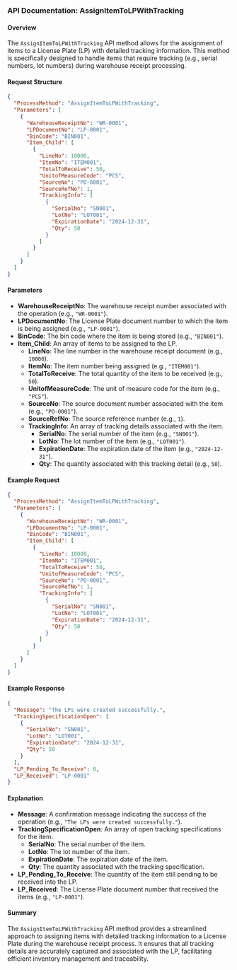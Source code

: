### API Documentation: AssignItemToLPWithTracking

#### Overview
The `AssignItemToLPWithTracking` API method allows for the assignment of items to a License Plate (LP) with detailed tracking information. This method is specifically designed to handle items that require tracking (e.g., serial numbers, lot numbers) during warehouse receipt processing.

#### Request Structure
```json
{
  "ProcessMethod": "AssignItemToLPWithTracking",
  "Parameters": [
    {
      "WarehouseReceiptNo": "WR-0001",
      "LPDocumentNo": "LP-0001",
      "BinCode": "BIN001",
      "Item_Child": [
        {
          "LineNo": 10000,
          "ItemNo": "ITEM001",
          "TotalToReceive": 50,
          "UnitofMeasureCode": "PCS",
          "SourceNo": "PO-0001",
          "SourceRefNo": 1,
          "TrackingInfo": [
            {
              "SerialNo": "SN001",
              "LotNo": "LOT001",
              "ExpirationDate": "2024-12-31",
              "Qty": 50
            }
          ]
        }
      ]
    }
  ]
}
```

#### Parameters
- **WarehouseReceiptNo**: The warehouse receipt number associated with the operation (e.g., `"WR-0001"`).
- **LPDocumentNo**: The License Plate document number to which the item is being assigned (e.g., `"LP-0001"`).
- **BinCode**: The bin code where the item is being stored (e.g., `"BIN001"`).
- **Item_Child**: An array of items to be assigned to the LP.
  - **LineNo**: The line number in the warehouse receipt document (e.g., `10000`).
  - **ItemNo**: The item number being assigned (e.g., `"ITEM001"`).
  - **TotalToReceive**: The total quantity of the item to be received (e.g., `50`).
  - **UnitofMeasureCode**: The unit of measure code for the item (e.g., `"PCS"`).
  - **SourceNo**: The source document number associated with the item (e.g., `"PO-0001"`).
  - **SourceRefNo**: The source reference number (e.g., `1`).
  - **TrackingInfo**: An array of tracking details associated with the item.
    - **SerialNo**: The serial number of the item (e.g., `"SN001"`).
    - **LotNo**: The lot number of the item (e.g., `"LOT001"`).
    - **ExpirationDate**: The expiration date of the item (e.g., `"2024-12-31"`).
    - **Qty**: The quantity associated with this tracking detail (e.g., `50`).

#### Example Request
```json
{
  "ProcessMethod": "AssignItemToLPWithTracking",
  "Parameters": [
    {
      "WarehouseReceiptNo": "WR-0001",
      "LPDocumentNo": "LP-0001",
      "BinCode": "BIN001",
      "Item_Child": [
        {
          "LineNo": 10000,
          "ItemNo": "ITEM001",
          "TotalToReceive": 50,
          "UnitofMeasureCode": "PCS",
          "SourceNo": "PO-0001",
          "SourceRefNo": 1,
          "TrackingInfo": [
            {
              "SerialNo": "SN001",
              "LotNo": "LOT001",
              "ExpirationDate": "2024-12-31",
              "Qty": 50
            }
          ]
        }
      ]
    }
  ]
}
```

#### Example Response
```json
{
  "Message": "The LPs were created successfully.",
  "TrackingSpecificationOpen": [
    {
      "SerialNo": "SN001",
      "LotNo": "LOT001",
      "ExpirationDate": "2024-12-31",
      "Qty": 50
    }
  ],
  "LP_Pending_To_Receive": 0,
  "LP_Received": "LP-0001"
}
```

#### Explanation
- **Message**: A confirmation message indicating the success of the operation (e.g., `"The LPs were created successfully."`).
- **TrackingSpecificationOpen**: An array of open tracking specifications for the item.
  - **SerialNo**: The serial number of the item.
  - **LotNo**: The lot number of the item.
  - **ExpirationDate**: The expiration date of the item.
  - **Qty**: The quantity associated with the tracking specification.
- **LP_Pending_To_Receive**: The quantity of the item still pending to be received into the LP.
- **LP_Received**: The License Plate document number that received the items (e.g., `"LP-0001"`).

#### Summary
The `AssignItemToLPWithTracking` API method provides a streamlined approach to assigning items with detailed tracking information to a License Plate during the warehouse receipt process. It ensures that all tracking details are accurately captured and associated with the LP, facilitating efficient inventory management and traceability.